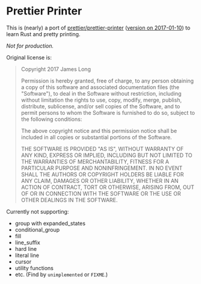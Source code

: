 # Prettier Printer

This is (nearly) a port of [prettier/prettier-printer] ([version on 2017-01-10]) to learn Rust and pretty printing.

*Not for production.*

Original license is:

> Copyright 2017 James Long
>
> Permission is hereby granted, free of charge, to any person obtaining a copy of this software and associated documentation files (the "Software"), to deal in the Software without restriction, including without limitation the rights to use, copy, modify, merge, publish, distribute, sublicense, and/or sell copies of the Software, and to permit persons to whom the Software is furnished to do so, subject to the following conditions:
>
> The above copyright notice and this permission notice shall be included in all copies or substantial portions of the Software.
>
> THE SOFTWARE IS PROVIDED "AS IS", WITHOUT WARRANTY OF ANY KIND, EXPRESS OR IMPLIED, INCLUDING BUT NOT LIMITED TO THE WARRANTIES OF MERCHANTABILITY, FITNESS FOR A PARTICULAR PURPOSE AND NONINFRINGEMENT. IN NO EVENT SHALL THE AUTHORS OR COPYRIGHT HOLDERS BE LIABLE FOR ANY CLAIM, DAMAGES OR OTHER LIABILITY, WHETHER IN AN ACTION OF CONTRACT, TORT OR OTHERWISE, ARISING FROM, OUT OF OR IN CONNECTION WITH THE SOFTWARE OR THE USE OR OTHER DEALINGS IN THE SOFTWARE.

[prettier/prettier-printer]: https://github.com/prettier/prettier-printer
[version on 2017-01-10]: https://github.com/prettier/prettier-printer/tree/b57992d1a59b75e66aa18080bce8e965652b4ecf

Currently not supporting:

- group with expanded_states
- conditional_group
- fill
- line_suffix
- hard line
- literal line
- cursor
- utility functions
- etc. (Find by `unimplemented` or `FIXME`.)

